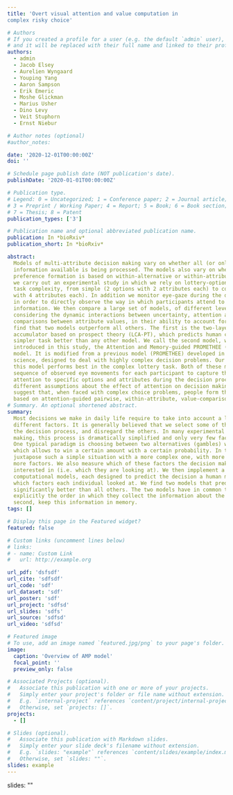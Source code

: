 ```yaml
---
title: 'Overt visual attention and value computation in
complex risky choice'

# Authors
# If you created a profile for a user (e.g. the default `admin` user), write the username (folder name) here
# and it will be replaced with their full name and linked to their profile.
authors:
  - admin
  - Jacob Elsey
  - Aurelien Wyngaard
  - Youping Yang
  - Aaron Sampson
  - Erik Emeric
  - Moshe Glickman
  - Marius Usher
  - Dino Levy
  - Veit Stuphorn
  - Ernst Niebur

# Author notes (optional)
#author_notes:

date: '2020-12-01T00:00:00Z'
doi: ''

# Schedule page publish date (NOT publication's date).
publishDate: '2020-01-01T00:00:00Z'

# Publication type.
# Legend: 0 = Uncategorized; 1 = Conference paper; 2 = Journal article;
# 3 = Preprint / Working Paper; 4 = Report; 5 = Book; 6 = Book section;
# 7 = Thesis; 8 = Patent
publication_types: ['3']

# Publication name and optional abbreviated publication name.
publication: In *bioRxiv*
publication_short: In *bioRxiv*

abstract: 
  Models of multi-attribute decision making vary on whether all (or only part of the)
  information available is being processed. The models also vary on whether the
  preference formation is based on within-alternative or within-attribute processing. Here
  we carry out an experimental study in which we rely on lottery-options, and we vary the
  task complexity, from simple (2 options with 2 attributes each) to complex (4 options
  with 4 attributes each). In addition we monitor eye-gaze during the decision formation,
  in order to directly observe the way in which participants attend to decision-relevant
  information. We then compare a large set of models, of different levels of complexity, by
  considering the dynamic interactions between uncertainty, attention and pairwise
  comparisons between attribute values, in their ability to account for the choice data. We
  find that two models outperform all others. The first is the two-layer leaky-competing
  accumulator based on prospect theory (LCA-PT), which predicts human choices on the
  simpler task better than any other model. We call the second model, which is
  introduced in this study, the Attention and Memory-guided PROMETHEE (AMP)
  model. It is modified from a previous model (PROMETHEE) developed in management
  science, designed to deal with highly complex decision problems. Our results show that
  this model performs best in the complex lottery task. Both of these models use the
  sequence of observed eye movements for each participant to capture the allocation of
  attention to specific options and attributes during the decision process, but make
  different assumptions about the effect of attention on decision making. Our results
  suggest that, when faced with complex choice problems, people form their preference
  based on attention-guided pairwise, within-attribute, value-comparisons.
# Summary. An optional shortened abstract.
summary: 
  Most decisions we make in daily life require to take into account a large number of
  different factors. It is generally believed that we select some of them, use only those for
  the decision process, and disregard the others. In many experimental studies of decision
  making, this process is dramatically simplified and only very few factors are included.
  One typical paradigm is choosing between two alternatives (gambles) where each of
  which allows to win a certain amount with a certain probability. In this study, we
  juxtapose such a simple situation with a more complex one, with more alternatives and
  more factors. We also measure which of these factors the decision makers actually are
  interested in (i.e. which they are looking at). We then impplement a dozen
  computational models, each designed to predict the decision a human makes based on
  which factors each individual looked at. We find two models that predict the choices
  significantly better than all others. The two models have in common that they, first, use
  explicitly the order in which they collect the information about the different choices and
  second, keep this information in memory.
tags: []

# Display this page in the Featured widget?
featured: false

# Custom links (uncomment lines below)
# links:
# - name: Custom Link
#   url: http://example.org

url_pdf: 'dsfsdf'
url_cite: 'sdfsdf'
url_code: 'sdf'
url_dataset: 'sdf'
url_poster: 'sdf'
url_project: 'sdfsd'
url_slides: 'sdfs'
url_source: 'sdfsd'
url_video: 'sdfsd'

# Featured image
# To use, add an image named `featured.jpg/png` to your page's folder.
image:
  caption: 'Overview of AMP model'
  focal_point: ''
  preview_only: false

# Associated Projects (optional).
#   Associate this publication with one or more of your projects.
#   Simply enter your project's folder or file name without extension.
#   E.g. `internal-project` references `content/project/internal-project/index.md`.
#   Otherwise, set `projects: []`.
projects:
  - []

# Slides (optional).
#   Associate this publication with Markdown slides.
#   Simply enter your slide deck's filename without extension.
#   E.g. `slides: "example"` references `content/slides/example/index.md`.
#   Otherwise, set `slides: ""`.
slides: example
---
```

slides:
  ""
